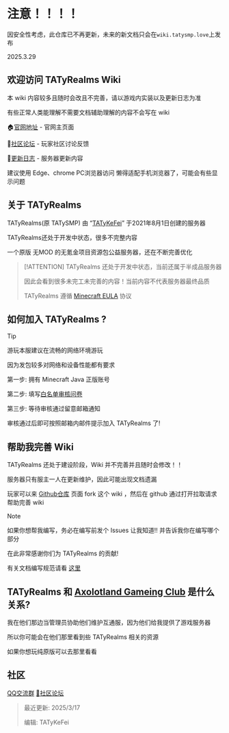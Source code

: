 # 注意！！！！

因安全性考虑，此仓库已不再更新，未来的新文档只会在`wiki.tatysmp.love`上发布

2025.3.29

## 欢迎访问 TATyRealms Wiki

本 wiki 内容较多且随时会改且不完善，请以游戏内实装以及更新日志为准

有些正常人类能理解不需要文档辅助理解的内容不会写在 wiki

🏠[官网地址](https://www.tatysmp.love) - 官网主页面

💌[社区论坛](https://bbs.tatysmp.love) - 玩家社区讨论反馈
 
📝[更新日志](https://bbs.tatysmp.love/index.php?forums/tatysmp%E6%9B%B4%E6%96%B0%E6%97%A5%E5%BF%97.4/) - 服务器更新内容

建议使用 Edge、chrome PC浏览器访问 懒得适配手机浏览器了，可能会有些显示问题

## 关于 TATyRealms

TATyRealms(原 TATySMP) 由 “[TATyKeFei](https://bbs.tatysmp.love/index.php?members/tatykefei.1/)” 于2021年8月1日创建的服务器

TATyRealms还处于开发中状态，很多不完整内容

一个原版 无MOD 的无氪金项目资源包公益服务器，还在不断完善优化

> [!ATTENTION]
> TATyRealms 还处于开发中状态，当前还属于半成品服务器
> 
> 因此会看到很多未完工未完善的内容！当前内容不代表服务器最终品质
>
> TATyRealms 遵循 [Minecraft EULA](https://www.minecraft.net/zh-hans/eula) 协议

## 如何加入 TATyRealms ?

> [!TIP]
> 游玩本服建议在流畅的网络环境游玩
>
> 因为发包较多对网络和设备性能都有要求

第一步: 拥有 Minecraft Java 正版账号

第二步: 填写[白名单审核问卷](https://wj.qq.com/s2/14086269/f07e/)

第三步: 等待审核通过留意邮箱通知

审核通过后即可按照邮箱内邮件提示加入 TATyRealms 了!

## 帮助我完善 Wiki

TATyRealms 还处于建设阶段，Wiki 并不完善并且随时会修改！！

服务器只有服主一人在更新维护，因此可能出现文档遗漏

玩家可以来 [Github仓库](https://github.com/TATyKeFei/TATyRealms-Wiki) 页面 fork 这个 wiki ，然后在 github 通过打开拉取请求帮助完善 wiki

> [!NOTE]
> 如果你想帮我编写，务必在编写前发个 Issues 让我知道!! 并告诉我你在编写哪个部分
> 
> 在此非常感谢你们为 TATyRealms 的贡献!
>
> 有关文档编写规范请看 [这里](https://wiki.tatysmp.love/#/norm) 

## TATyRealms 和 [Axolotland Gameing Club](https://www.mcax.cn/) 是什么关系?

我在他们那边当管理员协助他们维护互通服，因为他们给我提供了游戏服务器

所以你可能会在他们那里看到些 TATyRealms 相关的资源

如果你想玩纯原版可以去那里看看

## 社区

[<span class="icon-qq"></span> QQ交流群](http://qm.qq.com/cgi-bin/qm/qr?_wv=1027&k=jitIMCaERhAimYIs7W8qfcBLq1BTz_gi&authKey=7Q9LdXrPYY%2F1%2BPodR3fWAwZDTN4nYso3laWtxQ3FpSQ8E%2BifuhwRXbzRXzVszvP2&noverify=0&group_code=960641960)
[💌社区论坛](https://bbs.tatysmp.love)

> 最近更新: 2025/3/17
>
> 编辑: TATyKeFei
